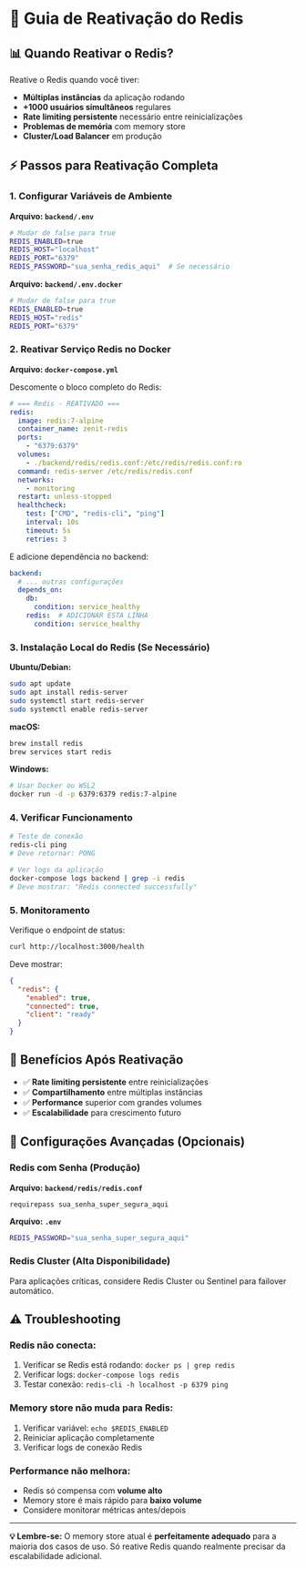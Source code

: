# 🔴 Guia de Reativação do Redis

## 📊 Quando Reativar o Redis?

Reative o Redis quando você tiver:

- **Múltiplas instâncias** da aplicação rodando
- **+1000 usuários simultâneos** regulares
- **Rate limiting persistente** necessário entre reinicializações
- **Problemas de memória** com memory store
- **Cluster/Load Balancer** em produção

## ⚡ Passos para Reativação Completa

### 1. Configurar Variáveis de Ambiente

**Arquivo: `backend/.env`**
```bash
# Mudar de false para true
REDIS_ENABLED=true
REDIS_HOST="localhost"
REDIS_PORT="6379"
REDIS_PASSWORD="sua_senha_redis_aqui"  # Se necessário
```

**Arquivo: `backend/.env.docker`**
```bash
# Mudar de false para true
REDIS_ENABLED=true
REDIS_HOST="redis"
REDIS_PORT="6379"
```

### 2. Reativar Serviço Redis no Docker

**Arquivo: `docker-compose.yml`**

Descomente o bloco completo do Redis:

```yaml
# === Redis - REATIVADO ===
redis:
  image: redis:7-alpine
  container_name: zenit-redis
  ports:
    - "6379:6379"
  volumes:
    - ./backend/redis/redis.conf:/etc/redis/redis.conf:ro
  command: redis-server /etc/redis/redis.conf
  networks:
    - monitoring
  restart: unless-stopped
  healthcheck:
    test: ["CMD", "redis-cli", "ping"]
    interval: 10s
    timeout: 5s
    retries: 3
```

E adicione dependência no backend:

```yaml
backend:
  # ... outras configurações
  depends_on:
    db:
      condition: service_healthy
    redis:  # ADICIONAR ESTA LINHA
      condition: service_healthy
```

### 3. Instalação Local do Redis (Se Necessário)

**Ubuntu/Debian:**
```bash
sudo apt update
sudo apt install redis-server
sudo systemctl start redis-server
sudo systemctl enable redis-server
```

**macOS:**
```bash
brew install redis
brew services start redis
```

**Windows:**
```bash
# Usar Docker ou WSL2
docker run -d -p 6379:6379 redis:7-alpine
```

### 4. Verificar Funcionamento

```bash
# Teste de conexão
redis-cli ping
# Deve retornar: PONG

# Ver logs da aplicação
docker-compose logs backend | grep -i redis
# Deve mostrar: "Redis connected successfully"
```

### 5. Monitoramento

Verifique o endpoint de status:
```bash
curl http://localhost:3000/health
```

Deve mostrar:
```json
{
  "redis": {
    "enabled": true,
    "connected": true,
    "client": "ready"
  }
}
```

## 🚀 Benefícios Após Reativação

- ✅ **Rate limiting persistente** entre reinicializações
- ✅ **Compartilhamento** entre múltiplas instâncias
- ✅ **Performance** superior com grandes volumes
- ✅ **Escalabilidade** para crescimento futuro

## 🔧 Configurações Avançadas (Opcionais)

### Redis com Senha (Produção)

**Arquivo: `backend/redis/redis.conf`**
```
requirepass sua_senha_super_segura_aqui
```

**Arquivo: `.env`**
```bash
REDIS_PASSWORD="sua_senha_super_segura_aqui"
```

### Redis Cluster (Alta Disponibilidade)

Para aplicações críticas, considere Redis Cluster ou Sentinel para failover automático.

## ⚠️ Troubleshooting

### Redis não conecta:
1. Verificar se Redis está rodando: `docker ps | grep redis`
2. Verificar logs: `docker-compose logs redis`
3. Testar conexão: `redis-cli -h localhost -p 6379 ping`

### Memory store não muda para Redis:
1. Verificar variável: `echo $REDIS_ENABLED`
2. Reiniciar aplicação completamente
3. Verificar logs de conexão Redis

### Performance não melhora:
- Redis só compensa com **volume alto**
- Memory store é mais rápido para **baixo volume**
- Considere monitorar métricas antes/depois

---

**💡 Lembre-se:** O memory store atual é **perfeitamente adequado** para a maioria dos casos de uso. Só reative Redis quando realmente precisar da escalabilidade adicional.